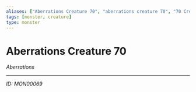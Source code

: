 ```yaml
---
aliases: ["Aberrations Creature 70", "aberrations creature 70", "70 Creature Aberrations"]
tags: [monster, creature]
type: monster
---
```


# Aberrations Creature 70

*Aberrations*

---
*ID: MON00069*